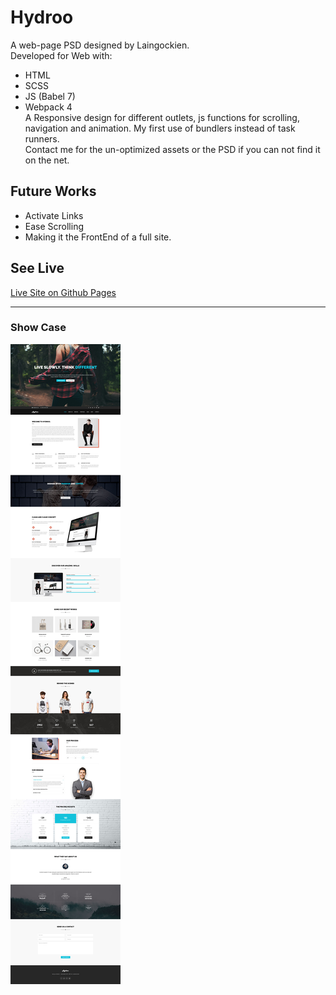 # Hydroo  
A web-page PSD designed by Laingockien.  
Developed for Web with:
- HTML
- SCSS
- JS (Babel 7)
- Webpack 4  
A Responsive design for different outlets, js functions for scrolling, navigation and animation. My first use of bundlers instead of task runners.  
Contact me for the un-optimized assets or the PSD if you can not find it on the net.  
  
## Future Works  
- Activate Links
- Ease Scrolling  
- Making it the FrontEnd of a full site.
  
## See Live
[Live Site on Github Pages](https://mashrafm.github.io/Hydroo/)
  
---
### Show Case  
![View](https://github.com/MAshrafM/Hydroo/blob/master/show.jpg)  